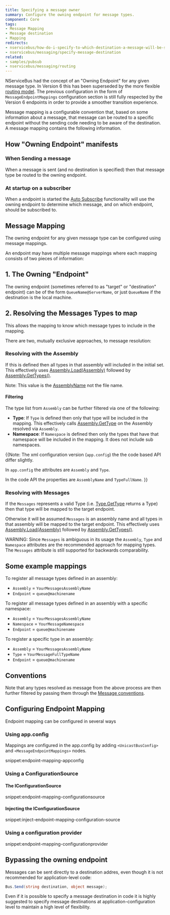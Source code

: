 ```yaml
---
title: Specifying a message owner
summary: Configure the owning endpoint for message types.
component: Core
tags:
- Message Mapping
- Message destination
- Mapping
redirects:
- nservicebus/how-do-i-specify-to-which-destination-a-message-will-be-sent
- nservicebus/messaging/specify-message-destination
related:
- samples/pubsub
- nservicebus/messaging/routing
---
```


NServiceBus had the concept of an "Owning Endpoint" for any given message type. In Version 6 this has been superseded by the more flexible [routing model](/nservicebus/messaging/routing.md). The previous configuration in the form of `MessageEndpointMappings` configuration section is still fully respected by the Version 6 endpoints in order to provide a smoother transition experience.

Message mapping is a configurable convention that, based on some information about a message, that message can be routed to a specific endpoint without the sending code needing to be aware of the destination. A message mapping contains the following information.


## How "Owning Endpoint" manifests


### When Sending a message

When a message is sent (and no destination is specified) then that message type be routed to the owning endpoint.


### At startup on a subscriber

When a endpoint is started the [Auto Subscribe](/nservicebus/messaging/message-owner.md) functionality will use the owning endpoint to determine which message, and on which endpoint, should be subscribed to.


## Message Mapping

The owning endpoint for any given message type can be configured using message mappings.

An endpoint may have multiple message mappings where each mapping consists of two pieces of information:


## 1. The Owning "Endpoint"

The owning endpoint (sometimes referred to as "target" or "destination" endpoint) can be of the form `QueueName@ServerName`, or just `QueueName` if the destination is the local machine.


## 2. Resolving the Messages Types to map

This allows the mapping to know which message types to include in the mapping.

There are two, mutually exclusive approaches, to message resolution:


### Resolving with the Assembly

If this is defined then all types in that assembly will included in the initial set. This effectively uses [Assembly.Load(Assembly)](https://msdn.microsoft.com/en-us/library/ky3942xh.aspx) followed by [Assembly.GetTypes()](https://msdn.microsoft.com/en-us/library/system.reflection.assembly.gettypes.aspx).

Note: This value is the [AssemblyName](https://msdn.microsoft.com/en-us/library/k8xx4k69.aspx) not the file name.


#### Filtering

The type list from `Assembly` can be further filtered via one of the following:

 * **Type**: If `Type` is defined then only that type will be included in the mapping. This effectively calls [Assembly.GetType](https://msdn.microsoft.com/en-us/library/y0cd10tb.aspx) on the Assembly resolved via `Assembly`.
 * **Namespace**: If `Namespace` is defined then only the types that have that namespace will be included in the mapping. It does not include sub namespaces.

{{Note: The xml configuration version (`app.config`) the the code based API differ slightly.

In `app.config` the attributes are `Assembly` and `Type`.

In the code API the properties are `AssemblyName` and `TypeFullName`.
}}

### Resolving with Messages

If the `Messages` represents a valid Type (i.e. [Type.GetType](https://msdn.microsoft.com/en-us/library/w3f99sx1.aspx) returns a Type) then that type will be mapped to the target endpoint.

Otherwise it will be assumed `Messages` is an assembly name and all types in that assembly will be mapped to the target endpoint. This effectively uses [Assembly.Load(Assembly)](https://msdn.microsoft.com/en-us/library/ky3942xh.aspx) followed by [Assembly.GetTypes()](https://msdn.microsoft.com/en-us/library/system.reflection.assembly.gettypes.aspx).

WARNING: Since `Messages` is ambiguous in its usage the `Assembly`, `Type` and `Namespace` attributes are the recommended approach for mapping types. The `Messages` attribute is still supported for backwards comparability.


## Some example mappings

To register all message types defined in an assembly:

 * `Assembly` = `YourMessagesAssemblyName`
 * `Endpoint` = `queue@machinename`

To register all message types defined in an assembly with a specific namespace:

 * `Assembly` = `YourMessagesAssemblyName`
 * `Namespace` = `YourMessageNamespace`
 * `Endpoint` = `queue@machinename`

To register a specific type in an assembly:

 * `Assembly` = `YourMessagesAssemblyName`
 * `Type` = `YourMessageFullTypeName`
 * `Endpoint` = `queue@machinename`


## Conventions

Note that any types resolved as message from the above process are then further filtered by passing them through the [Message conventions](/nservicebus/messaging/conventions.md).


## Configuring Endpoint Mapping

Endpoint mapping can be configured in several ways


### Using app.config

Mappings are configured in the app.config by adding `<UnicastBusConfig>` and `<MessageEndpointMappings>` nodes.

snippet:endpoint-mapping-appconfig

### Using a ConfigurationSource


#### The IConfigurationSource

snippet:endpoint-mapping-configurationsource


#### Injecting the IConfigurationSource

snippet:inject-endpoint-mapping-configuration-source


### Using a configuration provider

snippet:endpoint-mapping-configurationprovider


## Bypassing the owning endpoint

Messages can be sent directly to a destination addres, even though it is not recommended for application-level code:

```cs
Bus.Send(string destination, object message);
```

Even if it is possible to specify a message destination in code it is highly suggested to specify message destinations at application-configuration level to maintain a high level of flexibility.
